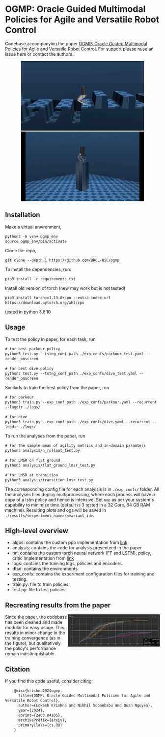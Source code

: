 # OGMP: Oracle Guided Multimodal Policies for Agile and Versatile Robot Control

Codebase accompanying the paper [OGMP: Oracle Guided Multimodal Policies for Agile and Versatile Robot Control](https://arxiv.org/abs/2403.04205). For support please raise an issue here or contact the authors.

<p align="center">
   <img width="400" height="226" src="media/parkour.gif">
   <img width="400" height="226" src="media/dive_all4.gif">
</p>

## Installation

Make a virtual environment,

    python3 -m venv ogmp_env
    source ogmp_env/bin/activate

Clone the repo,

    git clone --depth 1 https://github.com/DRCL-USC/ogmp

To install the dependencies, run:
    
    pip3 install -r requirements.txt

Install old version of torch (new may work but is not tested)
    
    pip3 install torch==1.13.0+cpu --extra-index-url https://download.pytorch.org/whl/cpu

tested in python 3.8.10

## Usage

To test the policy in paper, for each task, run
    
    # for best parkour policy
    python3 test.py --tstng_conf_path ./exp_confs/parkour_test.yaml --render_onscreen

    # for best dive policy
    python3 test.py --tstng_conf_path ./exp_confs/dive_test.yaml --render_onscreen

Similarly to train the best policy from the paper, run 

    # for parkour
    python3 train.py --exp_conf_path ./exp_confs/parkour.yaml --recurrent --logdir ./logs/

    # for dive
    python3 train.py --exp_conf_path ./exp_confs/dive.yaml --recurrent --logdir ./logs/

To run the analyses from the paper, run

    # for the sample mean of agility metrics and in-domain paramters
    python3 analysis/n_rollout_test.py 

    # for LMSR on flat ground
    python3 analysis/flat_ground_lmsr_test.py 

    # for LMSR at transition
    python3 analysis/transition_lmsr_test.py 

The corresponding config file for each analyisis is in `./exp_confs/` folder. All the analyses files deploy multiprocessing, where each process will have a copy of a lstm policy and hence is intensive. Set `nop` as per your system's capability to minimize time (default is 3 tested in a 32 Core, 64 GB RAM machine). Resulting plots and ogs will be saved in `./results/<experiment_name>/<variant_id>`.



## High-level overview

* algos: contains the custom ppo implementation from [link](https://github.com/osudrl/RSS-2020-learning-memory-based-control)
* analysis: contains the code for analysis presenteed in the paper
* nn: contains the custom torch neural network (FF and LSTM), policy, critic implementation from [link](https://github.com/osudrl/RSS-2020-learning-memory-based-control)
* logs: contains the training logs, policies and encoders.
* dtsd: contains the environments
* exp_confs: contains the experiment configuration files for training and testing.
* train.py: file to train policies.
* test.py: file to test policies.

## Recreating results from the paper

<img src="media/results_recreated.jpg" align="right" width="300"/>
Since the paper, the codebase has been cleaned and made modular for easy usage. This results in minor change in the training convergence (as in the figure), but qualitatively the policy's performance remain indistinguishable. 

<br clear="left"/>

## Citation

If you find this code useful, consider citing:

```
    @misc{krishna2024ogmp,
      title={OGMP: Oracle Guided Multimodal Policies for Agile and Versatile Robot Control}, 
      author={Lokesh Krishna and Nikhil Sobanbabu and Quan Nguyen},
      year={2024},
      eprint={2403.04205},
      archivePrefix={arXiv},
      primaryClass={cs.RO}
    }
```
